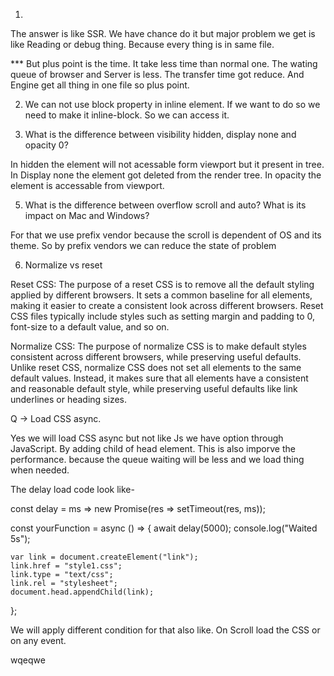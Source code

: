 1.
The answer is like SSR. We have chance do it but major problem we get is like Reading or debug thing. Because every thing is in same file. 

*** But plus point is the time. It take less time than normal one. The wating queue of browser and Server is less. The transfer time got reduce. And Engine get all thing in one file so plus point.


2. We can not use block property in inline element. If we want to do so we need to make it inline-block. So we can access it.


4. What is the difference between visibility hidden, display none and opacity 0?

In hidden the element will not acessable form viewport but it present in tree.
In Display none the element got deleted from the render tree.
In opacity the element is accessable from viewport.

5. What is the difference between overflow scroll and auto? What is its impact on Mac and Windows?

For that we use prefix vendor because the scroll is dependent of OS and its theme. So by prefix vendors we can reduce the 
state of problem

6. Normalize vs reset

Reset CSS: The purpose of a reset CSS is to remove all the default styling applied by different browsers. It sets a common baseline for all elements, making it easier to create a consistent look across different browsers. Reset CSS files typically include styles such as setting margin and padding to 0, font-size to a default value, and so on.

Normalize CSS: The purpose of normalize CSS is to make default styles consistent across different browsers, while preserving useful defaults. Unlike reset CSS, normalize CSS does not set all elements to the same default values. Instead, it makes sure that all elements have a consistent and reasonable default style, while preserving useful defaults like link underlines or heading sizes.




Q -> Load CSS async.

Yes we will load CSS async but not like Js we have option through JavaScript. By adding child of head element.
This is also imporve the performance. because the queue waiting will be less and we load thing when needed.

The delay load code look like-

const delay = ms => new Promise(res => setTimeout(res, ms));


const yourFunction = async () => {
    await delay(5000);
    console.log("Waited 5s");
  
    var link = document.createElement("link");
    link.href = "style1.css";
    link.type = "text/css";
    link.rel = "stylesheet";
    document.head.appendChild(link);
};

We will apply different condition for that also like. On Scroll load the CSS or on any event.

wqeqwe